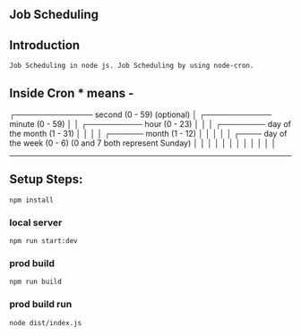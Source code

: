 ## Job Scheduling

## Introduction
    Job Scheduling in node js. Job Scheduling by using node-cron.

## Inside Cron * means -
┌────────────── second (0 - 59) (optional)
 │ ┌──────────── minute (0 - 59) 
 │ │ ┌────────── hour (0 - 23)
 │ │ │ ┌──────── day of the month (1 - 31)
 │ │ │ │ ┌────── month (1 - 12)
 │ │ │ │ │ ┌──── day of the week (0 - 6) (0 and 7 both represent Sunday)
 │ │ │ │ │ │
 │ │ │ │ │ │
 * * * * * *

## Setup Steps:
`npm install`
### local server
`npm run start:dev`
### prod build
`npm run build`
### prod build run
`node dist/index.js`


 